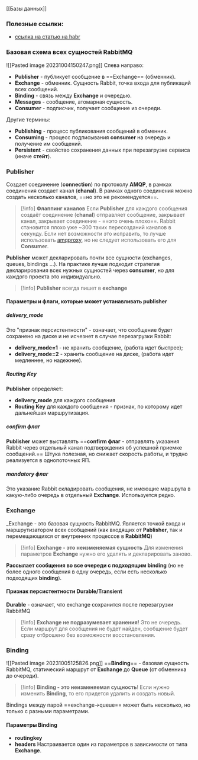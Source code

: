 [[Базы данных]]

### Полезные ссылки:
 - [ссылка на статью на habr](https://habr.com/ru/companies/slurm/articles/703060/)


### Базовая схема всех сущностей RabbitMQ
![[Pasted image 20231004150247.png]]
Слева направо:
 - __Publisher__ - публикует сообщение в ==Exchange== (обменник).
 - __Exchange__ - обменник. Сущность Rabbit, точка входа для публикаций всех сообщений.
 - __Binding__ - связь между __Exchange__ и очередью.
 - __Messages__ - сообщение, атомарная сущность.
 - __Consumer__ - подписчик, получает сообщение из очереди.

Другие термины:
 - __Publishing__ - процесс публикования сообщений в обменник.
 - __Consuming__ - процесс подписывания __consumer__ на очередь и получение им сообщений.
 - __Persistent__ - свойство сохранения данных при перезагрузке сервиса (иначе __стейт__).

### Publisher
Создает соединение (__connection__) по протоколу __AMQP__, в рамках соединения создает канал (__chanal__). В рамках одного соединения можно создать несколько каналов, ==но это не рекомендуется==.

> [!info] __Флаппинг каналов__
> Если __Publisher__ для каждого сообщения создаёт соединение (__chanal__) отправляет сообщение, закрывает канал, закрывает соединение - ==это очень плохо==. Rabbit становится плохо уже ~300 таких пересозданий каналов в секунду. Если нет возможности это исправить, то лучше использовать [amqproxy](https://hub.docker.com/r/cloudamqp/amqproxy), но не следует использовать его для __Consumer__.

__Publisher__ может декларировать почти все сущности (exchanges, queues, bindings ...). На практике лучше подходит стратегия декларирования всех нужных сущностей через __consumer__, но для каждого проекта это индивидуально.

> [!info] __Publisher__ всегда пишет в __exchange__

#### Параметры и флаги, которые может устанавливать __publisher__
##### __delivery_mode__
Это "признак персистентности" - означает, что сообщение будет сохранено на диске и не исчезнет в случае перезагрузки Rabbit:
 - __delivery_mode=1__ - не хранить сообщение, (работа идет быстрее);
 - __delivery_mode=2__ - хранить сообщение на диске, (работа идет медленнее, но надежнее).
##### __Routing Key__
__Publisher__ определяет:
 - __delivery_mode__ для каждого сообщения
 - __Routing Key__ для каждого сообщения - признак, по которому идет дальнейшая маршрутизация.
##### __confirm флаг__
__Publisher__ может выставлять ==__confirm флаг__ - отправлять указания Rabbit через отдельный канал подтверждения об успешной приемке сообщений.== Штука полезная, но снижает скорость работы, и трудно реализуется в однопоточных ЯП.

##### __mandatory флаг__
Это указание Rabbit складировать сообщения, не имеющие маршрута в какую-либо очередь в отдельный __Exchange__. Используется редко.

### Exchange
_Exchange - это базовая сущность RabbitMQ. Является точкой входа и маршрутизатором всех сообщений (как входящих от __Pablisher__, так и перемещающихся от внутренних процессов в __RabbitMQ__)

> [!info] __Exchange  - это неизменяемая сущность__
> Для изменения параметров __Exchange__ нужно его удалять и декларировать заново.

__Рассылает сообщения во все очереди с подходящим binding__ (но не более одного сообщения в одну очередь, если есть несколько подходящих __binding__).

#### Признак персистентности Durable/Transient

__Durable__ - означает, что exchange сохранится после перезагрузки RabbitMQ

> [!info] __Exchange  не подразумевает хранения!__
> Это не очередь. Если маршрут для сообщения не будет найден, сообщение будет сразу отброшено без возможности восстановления.

### Binding
![[Pasted image 20231005125826.png]]
==__Binding__== - базовая сущность RabbitMQ, статический маршрут от __Exchange__ до __Queue__ (от обменника до очереди).

> [!info] __Binding - это неизменяемая сущность__!
> Если нужно изменить __Binding__, то его придется удалить и создать новый.

Bindings между парой ==exchange->queue== может быть несколько, но только с разными параметрами.

#### Параметры __Binding__
 - __routingkey__
 - __headers__
 Настраивается один из параметров в зависимости от типа __Exchange__.